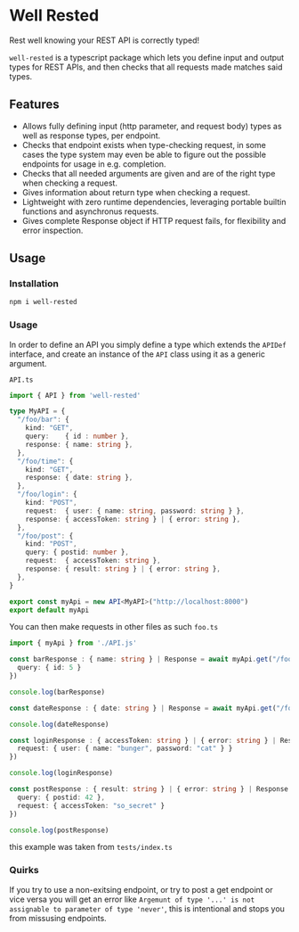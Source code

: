 # Well Rested

Rest well knowing your REST API is correctly typed!

`well-rested` is a typescript package which lets you define input and output types for REST APIs, and then checks that all requests made matches said types.

## Features

* Allows fully defining input (http parameter, and request body) types as well as response types, per endpoint.
* Checks that endpoint exists when type-checking request, in some cases the type system may even be able to figure out the possible endpoints for usage in e.g. completion.
* Checks that all needed arguments are given and are of the right type when checking a request.
* Gives information about return type when checking a request.
* Lightweight with zero runtime dependencies, leveraging portable builtin functions and asynchronus requests.
* Gives complete Response object if HTTP request fails, for flexibility and error inspection.

## Usage

### Installation

```sh
npm i well-rested
```

### Usage

In order to define an API you simply define a type which extends the `APIDef` interface, and create an instance of the `API` class using it as a generic argument.

`API.ts`
```typescript
import { API } from 'well-rested'

type MyAPI = {
  "/foo/bar": {
    kind: "GET",
    query:    { id : number },
    response: { name: string },
  },
  "/foo/time": {
    kind: "GET",
    response: { date: string },
  },
  "/foo/login": {
    kind: "POST",
    request:  { user: { name: string, password: string } },
    response: { accessToken: string } | { error: string },
  },
  "/foo/post": {
    kind: "POST",
    query: { postid: number },
    request:  { accessToken: string },
    response: { result: string } | { error: string },
  },
}

export const myApi = new API<MyAPI>("http://localhost:8000")
export default myApi
```

You can then make requests in other files as such
`foo.ts`
```typescript
import { myApi } from './API.js'

const barResponse : { name: string } | Response = await myApi.get("/foo/bar", {
  query: { id: 5 }
})

console.log(barResponse)

const dateResponse : { date: string } | Response = await myApi.get("/foo/time", {})

console.log(dateResponse)

const loginResponse : { accessToken: string } | { error: string } | Response = await myApi.post("/foo/login", {
  request: { user: { name: "bunger", password: "cat" } } 
})

console.log(loginResponse)

const postResponse : { result: string } | { error: string } | Response = await myApi.post("/foo/post", { 
  query: { postid: 42 },
  request: { accessToken: "so_secret" } 
})

console.log(postResponse)
```

this example was taken from `tests/index.ts`

### Quirks

If you try to use a non-exitsing endpoint, or try to post a get endpoint or vice versa you will get an error like `Argemunt of type '...' is not assignable to parameter of type 'never'`, this is intentional and stops you from missusing endpoints.
